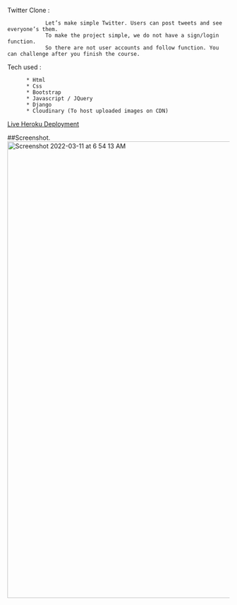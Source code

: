 Twitter Clone :

                Let’s make simple Twitter. Users can post tweets and see everyone’s them.
                To make the project simple, we do not have a sign/login function.
                So there are not user accounts and follow function. You can challenge after you finish the course.





Tech used :

          * Html
          * Css
          * Bootstrap
          * Javascript / JQuery
          * Django
          * Cloudinary (To host uploaded images on CDN)
          
          
 [Live Heroku Deployment](https://replit-tweet.anugrahmasihapp.repl.co/)
 
 
##Screenshot. 
<img width="1035" alt="Screenshot 2022-03-11 at 6 54 13 AM" src="https://user-images.githubusercontent.com/99712115/157785969-52d948cc-e888-4dcb-acb2-df64c34505ee.png">
